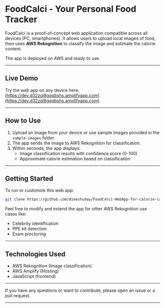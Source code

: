 # FoodCalci - Your Personal Food Tracker

FoodCalci is a proof-of-concept web application compatible across all devices (PC, smartphones). It allows users to upload local images of food, then uses **AWS Rekognition** to classify the image and estimate the calorie content.

The app is deployed on AWS and ready to use.

---

## Live Demo

Try the web app on any device here:  
[https://dev.d32zqi8gqqbshs.amplifyapp.com](https://dev.d32zqi8gqqbshs.amplifyapp.com)

---

## How to Use

1. Upload an image from your device or use sample images provided in the `sample-images` folder.
2. The app sends the image to AWS Rekognition for classification.
3. Within seconds, the app displays:
   - Image classification results with confidence score (0-100)
   - Approximate calorie estimation based on classification

---

## Getting Started

To run or customize this web app:

```bash
git clone https://github.com/dineshuday/FoodCalci-WebApp-for-calorie-calculation-using-AWS-rekognition.git
````

Feel free to modify and extend the app for other AWS Rekognition use cases like:

* Celebrity identification
* PPE kit detection
* Exam proctoring

---

## Technologies Used

* AWS Rekognition (Image classification)
* AWS Amplify (Hosting)
* JavaScript (frontend)

---

If you have any questions or want to contribute, please open an issue or a pull request.

---
